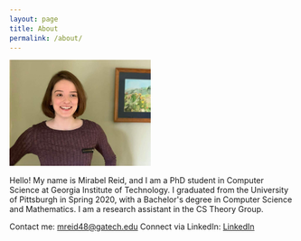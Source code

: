 ```yaml
---
layout: page
title: About
permalink: /about/
---
```

<img width="250" src="Reid_photo.JPG"/>
<p>
Hello! My name is Mirabel Reid, and I am a PhD student in Computer Science at Georgia Institute of Technology. I graduated from the University of Pittsburgh in Spring 2020, with a Bachelor's degree in Computer Science and Mathematics. I am a research assistant in the CS Theory Group.
</p>


Contact me: mreid48@gatech.edu
Connect via LinkedIn: [LinkedIn](https://www.linkedin.com/in/mirabel-reid-b3b779156)

